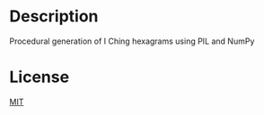 # Description
Procedural generation of I Ching hexagrams using PIL and NumPy

# License
[MIT](LICENSE)
